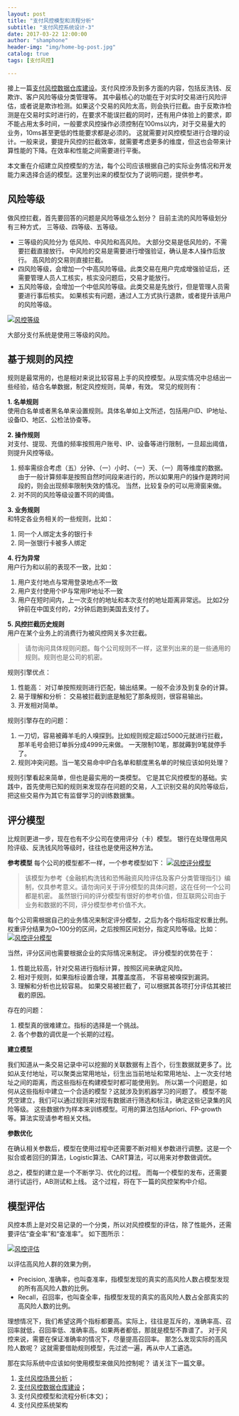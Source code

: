 ```yaml
---
layout: post
title: "支付风控模型和流程分析"
subtitle: "支付风控系统设计-3"
date: 2017-03-22 12:00:00
author: "shamphone"
header-img: "img/home-bg-post.jpg"
catalog: true
tags: [支付风控]

---
```


接上一篇[支付风控数据仓库建设](http://blog.lixf.cn/essay/2016/12/18/risk-2-database/)。支付风控涉及到多方面的内容，包括反洗钱、反欺诈、客户风险等级分类管理等。 其中最核心的功能在于对实时交易进行风险评估，或者说是欺诈检测。如果这个交易的风险太高，则会执行拦截。由于反欺诈检测是在交易时实时进行的，在要求不能误拦截的同时，还有用户体验上的要求，即不能占用太多时间，一般要求风控操作必须控制在100ms以内，对于交易量大的业务，10ms甚至更低的性能要求都是必须的。 这就需要对风控模型进行合理的设计。一般来说，要提升风控的拦截效率，就需要考虑更多的维度，但这也会带来计算性能的下降。在效率和性能之间需要进行平衡。  

本文重在介绍建立风控模型的方法，每个公司应该根据自己的实际业务情况和开发能力来选择合适的模型。这里列出来的模型仅为了说明问题，提供参考。

## 风险等级

做风控拦截，首先要回答的问题是风险等级怎么划分？ 目前主流的风险等级划分有三种方式， 三等级、四等级、五等级。  
- 三等级的风险分为 低风险、中风险和高风险。 大部分交易是低风险的，不需要拦截直接放行。 中风险的交易是需要进行增强验证，确认是本人操作后放行。 高风险的交易则直接拦截。   
- 四风险等级，会增加一个中高风险等级。此类交易在用户完成增强验证后，还需要管理人员人工核实，核实没问题后，交易才能放行。 
- 五风险等级，会增加一个中低风险等级。此类交易是先放行，但是管理人员需要进行事后核实。 如果核实有问题，通过人工方式执行退款，或者提升该用户的风险等级。

[![风控等级](http://blog.lixf.cn/img/in-post/risk-levels.jpg)](http://blog.lixf.cn/img/in-post/risk-levels.jpg)

大部分支付系统是使用三等级的风险。 

## 基于规则的风控

规则是最常用的，也是相对来说比较容易上手的风控模型。从现实情况中总结出一些经验，结合名单数据，制定风控规则，简单，有效。 常见的规则有：

**1. 名单规则**  
使用白名单或者黑名单来设置规则。具体名单如上文所述，包括用户ID、IP地址、设备ID、地区、公检法协查等。 

**2. 操作规则**  
对支付、提现、充值的频率按照用户账号、IP、设备等进行限制，一旦超出阈值，则提升风控等级。 
1. 频率需综合考虑（五）分钟、（一）小时、（一）天、（一）周等维度的数据。由于一般计算频率是按照自然时间段来进行的，所以如果用户的操作是跨时间段的，则会出现频率限制失效的情况。 当然，比较复杂的可以用滑窗来做。   
2. 对不同的风险等级设置不同的阈值。

**3. 业务规则**   
和特定各业务相关的一些规则，比如：
1. 同一个人绑定太多的银行卡  
2. 同一张银行卡被多人绑定  

**4. 行为异常**  
用户行为和以前的表现不一致，比如：
1. 用户支付地点与常用登录地点不一致    
2. 用户支付使用个IP与常用IP地址不一致  
3. 用户在短时间内，上一次支付的地址和本次支付的地址距离非常远。 比如2分钟前在中国支付的，2分钟后跑到美国去支付了。 

**5. 风控拦截历史规则**  
用户在某个业务上的消费行为被风控网关多次拦截。 

> 请勿询问具体规则问题。每个公司规则不一样，这里列出来的是一些通用的规则。规则也是公司的机密。 

规则引擎优点：
1. 性能高： 对订单按照规则进行匹配，输出结果。一般不会涉及到复杂的计算。  
2. 易于理解和分析： 交易被拦截到底是触犯了那条规则，很容易输出。  
3. 开发相对简单。  

规则引擎存在的问题：  
1. 一刀切，容易被薅羊毛的人嗅探到。比如规则规定超过5000元就进行拦截，那羊毛号会把订单拆分成4999元来做。 一天限制10笔，那就薅到9笔就停手了。    
2. 规则冲突问题。当一笔交易命中IP白名单和额度黑名单的时候应该如何处理？  

规则引擎看起来简单，但也是最实用的一类模型。 它是其它风控模型的基础。实践中，首先使用已知的规则来发现存在问题的交易，人工识别交易的风险等级后，把这些交易作为其它有监督学习的训练数据集。 

## 评分模型

比规则更进一步，现在也有不少公司在使用评分（卡）模型。 银行在处理信用风险评级、反洗钱风险等级时，往往也是使用这种方法。 

**参考模型**
每个公司的模型都不一样，一个参考模型如下：
[![风控评分模型](http://blog.lixf.cn/img/in-post/risk-aml.jpg)](http://blog.lixf.cn/img/in-post/risk-aml.jpg)

> 该模型为参考《金融机构洗钱和恐怖融资风险评估及客户分类管理指引》编制，仅具参考意义。请勿询问关于评分模型的具体问题，这在任何一个公司都是机密。 虽然银行间的评分模型有很好的参考价值，但互联网公司由于业务和数据的不同，评分模型参考价值不大。 

每个公司需根据自己的业务情况来制定评分模型，之后为各个指标指定权重比例。 权重评分结果为0~100分的区间，之后按照区间划分，指定风险等级。比如：  
[![风控评分模型](http://blog.lixf.cn/img/in-post/risk-range.jpg)](http://blog.lixf.cn/img/in-post/risk-range.jpg)   

当然，评分区间也需要根据企业的实际情况来制定。 
评分模型的优势在于：
1. 性能比较高，针对交易进行指标计算，按照区间来确定风险。 
2. 相对于规则，如果指标设置合理，其覆盖度高， 不容易被嗅探到漏洞。 
3. 理解和分析也比较容易。 如果交易被拦截了，可以根据其各项打分评估其被拦截的原因。 

存在的问题：
1. 模型真的很难建立。指标的选择是一个挑战。 
2. 各个参数的调优是一个长期的过程。 

**建立模型**

我们知道从一条交易记录中可以挖掘的关联数据有上百个，衍生数据就更多了。比如从支付地址，可以聚类出常用地址，衍生出当前地址和常用地址、上一次支付地址之间的距离，而这些指标在构建模型时都可能使用到。 所以第一个问题是，如何从这些指标中建立一个合适的模型？这就涉及到机器学习的问题了。 
模型不能凭空建立，我们可以通过规则来对现有数据进行筛选和标注，确定这些记录集的风险等级。 这些数据作为样本来训练模型。可用的算法包括Apriori、FP-growth等。算法实现请参考相关文档。  

**参数优化**

在确认相关参数后，模型在使用过程中还需要不断对相关参数进行调整。这是一个拟合或者回归的算法，Logistic算法、CART算法，可以用来对参数做调优。 

总之，模型的建立是一个不断学习、优化的过程。 而每一个模型的发布，还需要进行试运行，AB测试和上线。 这个过程，将在下一篇的风控架构中介绍。 

## 模型评估

风控本质上是对交易记录的一个分类，所以对风控模型的评估，除了性能外，还需要评估“查全率”和“查准率”。 如下图所示：
  
[![风控评估](http://blog.lixf.cn/img/in-post/risk-measure.jpg)](http://blog.lixf.cn/img/in-post/risk-measure.jpg)

以评估高风险人群的效果为例，  
- Precision, 准确率，也叫查准率，指模型发现的真实的高风险人数占模型发现的所有高风险人数的比例。   
- Recall，召回率，也叫查全率，指模型发现的真实的高风险人数占全部真实的高风险人数的比例。   

理想情况下，我们希望这两个指标都要高。实际上，往往是互斥的，准确率高、召回率就低，召回率低、准确率高。如果两者都低，那就是模型不靠谱了。 对于风控来说，需要在保证准确率的情况下，尽量提高召回率。 那怎么发现实际的高风险人数呢？ 这就需要借助规则模型，先过滤一遍，再从中人工遴选。 

那在实际系统中应该如何使用模型来做风险控制呢？ 请关注下一篇文章。 

1. [支付风控场景分析](http://blog.lixf.cn/essay/2016/12/08/risk-1-scenarios/)；  
2. [支付风控数据仓库建设](http://blog.lixf.cn/essay/2016/12/18/risk-2-database/)；  
3. 支付风控模型和流程分析(本文)；  
4. 支付风控系统架构